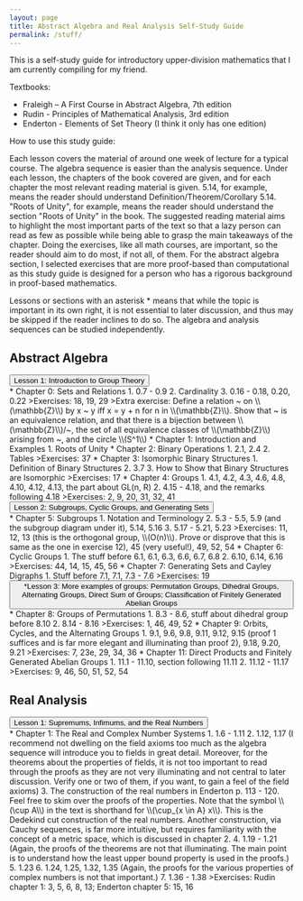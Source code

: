 ```yaml
---
layout: page
title: Abstract Algebra and Real Analysis Self-Study Guide
permalink: /stuff/
---
```


This is a self-study guide for introductory upper-division mathematics that I am currently compiling for my friend. 

Textbooks:
* Fraleigh – A First Course in Abstract Algebra, 7th edition
* Rudin - Principles of Mathematical Analysis, 3rd edition
* Enderton - Elements of Set Theory (I think it only has one edition)

How to use this study guide:

Each lesson covers the material of around one week of lecture for a typical course. The algebra sequence is easier than the analysis sequence. Under each lesson, the chapters of the book covered are given, and for each chapter the most relevant reading material is given. 5.14, for example, means the reader should understand Definition/Theorem/Corollary 5.14. "Roots of Unity", for example, means the reader should understand the section "Roots of Unity" in the book. The suggested reading material aims to highlight the most important parts of the text so that a lazy person can read as few as possible while being able to grasp the main takeaways of the chapter. Doing the exercises, like all math courses, are important, so the reader should aim to do most, if not all, of them. For the abstract algebra section, I selected exercises that are more proof-based than computational as this study guide is designed for a person who has a rigorous background in proof-based mathematics.

Lessons or sections with an asterisk * means that while the topic is important in its own right, it is not essential to later discussion, and thus may be skipped if the reader inclines to do so. The algebra and analysis sequences can be studied independently.

## Abstract Algebra
<body>
<button type="button" class="collapsible">Lesson 1: Introduction to Group Theory</button>
<div class="content" markdown="1">
* Chapter 0: Sets and Relations
    1. 0.7 - 0.9
	2. Cardinality
	3. 0.16 - 0.18, 0.20, 0.22
	>Exercises: 18, 19, 29  
	>Extra exercise: Define a relation ~ on \\(\mathbb{Z}\\) by x ~ y iff x = y + n for n in \\(\mathbb{Z}\\). Show that ~ is an equivalence relation, and that there is a bijection between \\(\mathbb{Z}\\)/~, the set of all equivalence classes of \\(\mathbb{Z}\\) arising from ~, and the circle \\(S^1\\)
* Chapter 1: Introduction and Examples
	1. Roots of Unity
* Chapter 2: Binary Operations
	1. 2.1, 2.4
	2. Tables
	>Exercises: 37
* Chapter 3: Isomorphic Binary Structures
	1. Definition of Binary Structures
	2. 3.7
	3. How to Show that Binary Structures are Isomorphic
	>Exercises: 17
* Chapter 4: Groups
	1. 4.1, 4.2, 4.3, 4.6, 4.8, 4.10, 4.12, 4.13, the part about GL(n, R)
	2. 4.15 - 4.18, and the remarks following 4.18
	>Exercises: 2, 9, 20, 31, 32, 41
</div>
<button type="button" class="collapsible">Lesson 2: Subgroups, Cyclic Groups, and Generating Sets</button>
<div class="content" markdown="1">
* Chapter 5: Subgroups
	1. Notation and Terminology
	2. 5.3 - 5.5, 5.9 (and the subgroup diagram under it), 5.14, 5.16
	3. 5.17 - 5.21, 5.23
	>Exercises: 11, 12, 13 (this is the orthogonal group, \\(O(n)\\). Prove or disprove that this is same as the one in exercise 12), 45 (very useful!), 49, 52, 54
* Chapter 6: Cyclic Groups
	1. The stuff before 6.1, 6.1, 6.3, 6.6, 6.7, 6.8
	2. 6.10, 6.14, 6.16
	>Exercises: 44, 14, 15, 45, 56
* Chapter 7: Generating Sets and Cayley Digraphs
	1. Stuff before 7.1, 7.1, 7.3 - 7.6
	>Exercises: 19
</div>
<button type="button" class="collapsible">*Lesson 3: More examples of groups: Permutation Groups, Dihedral Groups, Alternating Groups, Direct Sum of Groups; Classification of Finitely Generated Abelian Groups</button>
<div class="content" markdown="1">
* Chapter 8: Groups of Permutations
	1. 8.3 - 8.6, stuff about dihedral group before 8.10
	2. 8.14 - 8.16
	>Exercises: 1, 46, 49, 52
* Chapter 9: Orbits, Cycles, and the Alternating Groups
	1. 9.1, 9.6, 9.8, 9.11, 9.12, 9.15 (proof 1 suffices and is far more elegant and illuminating than proof 2), 9.18, 9.20, 9.21
	>Exercises: 7, 23e, 29, 34, 36
* Chapter 11: Direct Products and Finitely Generated Abelian Groups
	1. 11.1 - 11.10, section following 11.11
	2. 11.12 - 11.17
	>Exercises: 9, 46, 50, 51, 52, 54
</div>
</body>

## Real Analysis
<body>
<button type="button" class="collapsible">Lesson 1: Supremums, Infimums, and the Real Numbers</button>
<div class="content" markdown="1">
* Chapter 1: The Real and Complex Number Systems
	1. 1.6 - 1.11
	2. 1.12, 1.17 (I recommend not dwelling on the field axioms too much as the algebra sequence will introduce you to fields in great detail. Moreover, for the theorems about the properties of fields, it is not too important to read through the proofs as they are not very illuminating and not central to later discussion. Verify one or two of them, if you want, to gain a feel of the field axioms)
	3. The construction of the real numbers in Enderton p. 113 - 120. Feel free to skim over the proofs of the properties. Note that the symbol \\(\cup A\\) in the text is shorthand for \\(\cup_{x \in A} x\\). This is the Dedekind cut construction of the real numbers. Another construction, via Cauchy sequences, is far more intuitive, but requires familiarity with the concept of a metric space, which is discussed in chapter 2. 
	4. 1.19 - 1.21 (Again, the proofs of the theorems are not that illuminating. The main point is to understand how the least upper bound property is used in the proofs.)
	5. 1.23
	6. 1.24, 1.25, 1.32, 1.35 (Again, the proofs for the various properties of complex numbers is not that important.)
	7. 1.36 - 1.38
	>Exercises: Rudin chapter 1: 3, 5, 6, 8, 13; Enderton chapter 5: 15, 16
</div>
</body>